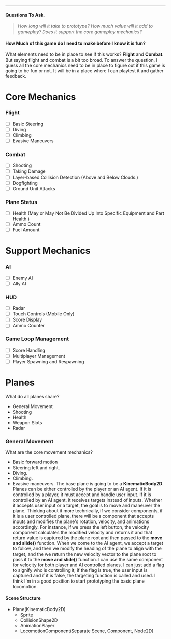___
#### Questions To Ask.
> *How long will it take to prototype?
> How much value will it add to gameplay?
> Does it support the core gameplay mechanics?*
#### How Much of this game do I need to make before I know it is fun?
What elements need to be in place to see if this works? __Flight__ and __Combat__.
But saying flight and combat is a bit too broad. To answer the question, I guess all the core mechanics need to be in place to figure out if this game is going to be fun or not. It will be in a place where I can playtest it and gather feedback.
# Core Mechanics
### Flight
 - [ ] Basic Steering
 - [ ] Diving
 - [ ] Climbing
 - [ ] Evasive Maneuvers 
### Combat
- [ ] Shooting 
- [ ] Taking Damage
- [ ] Layer-based Collision Detection (Above and Below Clouds.)
- [ ] Dogfighting
- [ ] Ground Unit Attacks
### Plane Status
- [ ] Health (May or May Not Be Divided Up Into Specific Equipment and Part Health.)
- [ ] Ammo Count
- [ ] Fuel Amount
# Support Mechanics
### AI
- [ ] Enemy AI
- [ ] Ally AI
### HUD
- [ ] Radar
- [ ] Touch Controls (Mobile Only)
- [ ] Score Display
- [ ] Ammo Counter
### Game Loop Management
- [ ] Score Handling
- [ ] Multiplayer Management
- [ ] Player Spawning and Respawning
# Planes
What do all planes share?
- General Movement
- Shooting
- Health
- Weapon Slots
- Radar
### General Movement
What are the core movement mechanics? 
- Basic forward motion
- Steering left and right.
- Diving.
- Climbing.
- Evasive maneuvers.
The base plane is going to be a __KinematicBody2D__. Planes can be either controlled by the player or an AI agent. If it is controlled by a player, it must accept and handle user input. If it is controlled by an AI agent, it receives targets instead of inputs. Whether it accepts user input or a target, the goal is to move and maneuver the plane. 
Thinking about it more technically, if we consider components, if it is a user controlled plane, there will be a component that accepts inputs and modifies the plane's rotation, velocity, and animations accordingly. For instance, if we press the left button, the velocity component calculates the modified velocity and returns it and that return value is captured by the plane root and then passed to the __move and slide()__ function.
When we come to the AI agent, we accept a target to follow, and then we modify the heading of the plane to align with the target, and the we return the new velocity vector to the plane root to pass it to the __move and slide()__ function.
I can use the same component for velocity for both player and AI controlled planes. I can just add a flag to signify who is controlling it; if the flag is true, the user input is captured and if it is false, the targeting function is called and used.
I think I'm in a good position to start prototyping the basic plane locomotion.
#### Scene Structure
- Plane(KinematicBody2D)
	- Sprite
	- CollisionShape2D
	- AnimationPlayer
	- LocomotionComponent(Separate Scene, Component, Node2D)